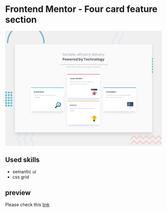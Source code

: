 # Frontend Mentor - Four card feature section

![Design preview for the Four card feature section coding challenge](./design/desktop-preview.jpg)

## Used skills

- semantic ui
- css grid

## preview

Please check this [link](https://simple-ui-001.vercel.app/)
